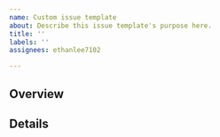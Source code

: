 ```yaml
---
name: Custom issue template
about: Describe this issue template's purpose here.
title: ''
labels: ''
assignees: ethanlee7102

---
```


## Overview  

## Details

